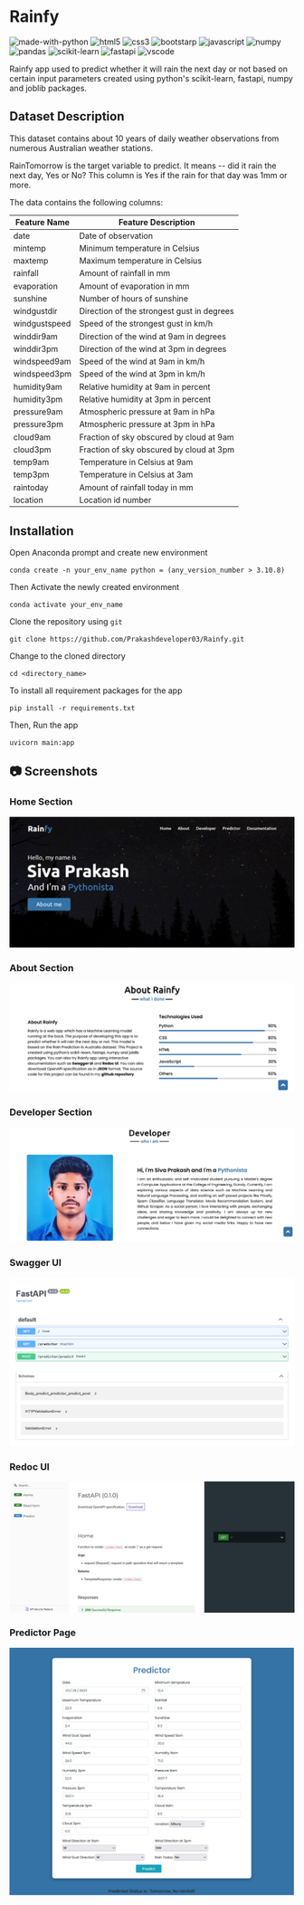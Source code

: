 # Rainfy
![made-with-python](https://img.shields.io/badge/Made%20with-Python-0078D4.svg)
![html5](https://img.shields.io/badge/HTML5-E34F26?logo=html5&logoColor=white)
![css3](https://img.shields.io/badge/CSS3-1572B6?logo=css3&logoColor=white)
![bootstarp](https://img.shields.io/badge/Bootstrap-563D7C?logo=bootstrap&logoColor=white)
![javascript](https://img.shields.io/badge/JavaScript-323330?logo=javascript&logoColor=F7DF1E)
![numpy](https://img.shields.io/badge/Numpy-777BB4?logo=numpy&logoColor=white)
![pandas](https://img.shields.io/badge/Pandas-2C2D72?logo=pandas&logoColor=white)
![scikit-learn](https://img.shields.io/badge/ScikitLearn-0078D4?logo=scikit-learn&logoColor=white)
![fastapi](https://img.shields.io/badge/FastAPI-109989?logo=FASTAPI&logoColor=white)
![vscode](https://img.shields.io/badge/Visual_Studio_Code-0078D4?logo=visual%20studio%20code&logoColor=white)

Rainfy app used to predict whether it will rain the next day or not based on certain input parameters created using python's scikit-learn, fastapi, numpy and joblib packages.

## Dataset Description

This dataset contains about 10 years of daily weather observations from numerous Australian weather stations.

RainTomorrow is the target variable to predict. It means -- did it rain the next day, Yes or No?
This column is Yes if the rain for that day was 1mm or more.

The data contains the following columns:

| Feature Name  | Feature Description                       |
| ------------- | ------------------------------------------|
| date          | Date of observation                       |
| mintemp       | Minimum temperature in Celsius            |
| maxtemp       | Maximum temperature in Celsius            |
| rainfall      | Amount of rainfall in mm                  |
| evaporation   | Amount of evaporation in mm               |
| sunshine      | Number of hours of sunshine               |
| windgustdir   | Direction of the strongest gust in degrees|
| windgustspeed | Speed of the strongest gust in km/h       |
| winddir9am    | Direction of the wind at 9am in degrees	|
| winddir3pm    | Direction of the wind at 3pm in degrees	|
| windspeed9am  | Speed of the wind at 9am in km/h 			|
| windspeed3pm  | Speed of the wind at 3pm in km/h 			|
| humidity9am   | Relative humidity at 9am in percent		|
| humidity3pm   | Relative humidity at 3pm in percent		|
| pressure9am   | Atmospheric pressure at 9am in hPa		|
| pressure3pm   | Atmospheric pressure at 3pm in hPa		|
| cloud9am      | Fraction of sky obscured by cloud at 9am 	|
| cloud3pm      | Fraction of sky obscured by cloud at 3pm  |
| temp9am       | Temperature in Celsius at 9am 			|
| temp3pm       | Temperature in Celsius at 3am 			|
| raintoday     | Amount of rainfall today in mm 			|
| location      | Location id number 						|

## Installation
Open Anaconda prompt and create new environment
```
conda create -n your_env_name python = (any_version_number > 3.10.8)
```
Then Activate the newly created environment
```
conda activate your_env_name
```
Clone the repository using `git`
```
git clone https://github.com/Prakashdeveloper03/Rainfy.git
```
Change to the cloned directory
```
cd <directory_name>
```
To install all requirement packages for the app
```
pip install -r requirements.txt
```
Then, Run the app
```
uvicorn main:app
```

## 📷 Screenshots
### Home Section
![home_page](markdown/home.png)
### About Section
![about_page](markdown/about.png)
### Developer Section
![developer_page](markdown/developer.png)
### Swagger UI
![swagger](markdown/docs.png)
### Redoc UI
![redoc](markdown/redoc.png)
### Predictor Page
![predictor_page](markdown/predictor.png)
